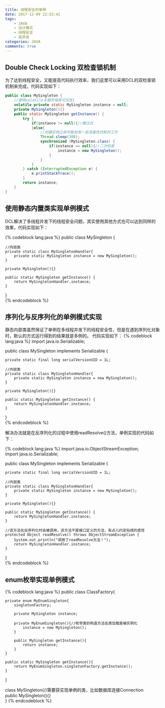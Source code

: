 ```yaml
---
title: 线程安全的单例
date: 2017-12-09 22:53:41
tags:  
    - JAVA
    - 设计模式
    - 线程安全
    - 高并发
categories: JAVA
comments: true
---
```


## Double Check Locking 双检查锁机制

为了达到线程安全，又能提高代码执行效率，我们这里可以采用DCL的双检查锁机制来完成，代码实现如下：

``` java
public class MySingleton {
	//使用volatile关键字保其可见性1
	volatile private static MySingleton instance = null;
	private MySingleton(){}
	public static MySingleton getInstance() {
		try {  
			if(instance != null){//懒汉式 
			}else{
				//创建实例之前可能会有一些准备性的耗时工作 
				Thread.sleep(300);
				synchronized (MySingleton.class) {
					if(instance == null){//二次检查
						instance = new MySingleton();
					}
				}
			} 
		} catch (InterruptedException e) { 
			e.printStackTrace();
		}
		return instance;
	}
}
```

<!-- more -->

## 使用静态内置类实现单例模式

DCL解决了多线程并发下的线程安全问题，其实使用其他方式也可以达到同样的效果，代码实现如下：

{% codeblock lang:java %}
public class MySingleton {  
      
    //内部类  
    private static class MySingletonHandler{  
        private static MySingleton instance = new MySingleton();  
    }   
      
    private MySingleton(){}  
       
    public static MySingleton getInstance() {   
        return MySingletonHandler.instance;  
    }  
}  
{% endcodeblock %}

## 序列化与反序列化的单例模式实现

静态内部类虽然保证了单例在多线程并发下的线程安全性，但是在遇到序列化对象时，默认的方式运行得到的结果就是多例的。
代码实现如下：
{% codeblock lang:java %}
import java.io.Serializable;  
  
public class MySingleton implements Serializable {  
       
    private static final long serialVersionUID = 1L;  
  
    //内部类  
    private static class MySingletonHandler{  
        private static MySingleton instance = new MySingleton();  
    }   
      
    private MySingleton(){}  
       
    public static MySingleton getInstance() {   
        return MySingletonHandler.instance;  
    }  
}  
{% endcodeblock %}

解决办法就是在反序列化的过程中使用readResolve()方法，单例实现的代码如下：

{% codeblock lang:java %}
import java.io.ObjectStreamException;  
import java.io.Serializable;  
  
public class MySingleton implements Serializable {  
       
    private static final long serialVersionUID = 1L;  
  
    //内部类  
    private static class MySingletonHandler{  
        private static MySingleton instance = new MySingleton();  
    }   
      
    private MySingleton(){}  
       
    public static MySingleton getInstance() {   
        return MySingletonHandler.instance;  
    }  
      
    //该方法在反序列化时会被调用，该方法不是接口定义的方法，有点儿约定俗成的感觉  
    protected Object readResolve() throws ObjectStreamException {  
        System.out.println("调用了readResolve方法！");  
        return MySingletonHandler.instance;   
    }  
}  
{% endcodeblock %}

## enum枚举实现单例模式

{% codeblock lang:java %}
public class ClassFactory{   
      
    private enum MyEnumSingleton{  
        singletonFactory;  
          
        private MySingleton instance;  
          
        private MyEnumSingleton(){//枚举类的构造方法在类加载是被实例化  
            instance = new MySingleton();  
        }  
   
        public MySingleton getInstance(){  
            return instance;  
        }  
    }   
   
    public static MySingleton getInstance(){  
        return MyEnumSingleton.singletonFactory.getInstance();  
    }  
}  
  
class MySingleton{//需要获实现单例的类，比如数据库连接Connection  
    public MySingleton(){}   
} 
{% endcodeblock %}

